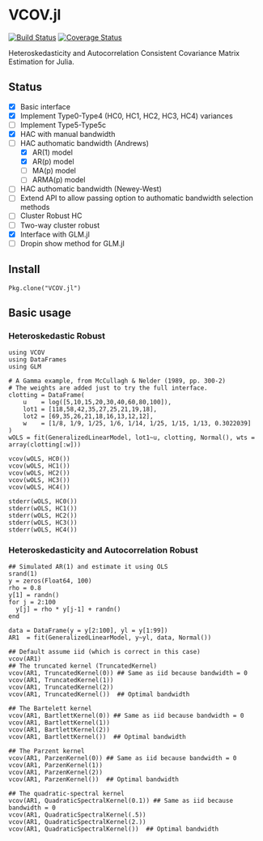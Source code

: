 # VCOV.jl

[![Build Status](https://travis-ci.org/gragusa/VCOV.jl.svg?branch=master)](https://travis-ci.org/gragusa/VCOV.jl)
[![Coverage Status](https://coveralls.io/repos/gragusa/VCOV.jl/badge.png?branch=master)](https://coveralls.io/r/gragusa/VCOV.jl?branch=master)

Heteroskedasticity and Autocorrelation Consistent Covariance Matrix Estimation for Julia.

## Status

- [x] Basic interface
- [x] Implement Type0-Type4 (HC0, HC1, HC2, HC3, HC4) variances 
- [ ] Implement Type5-Type5c
- [x] HAC with manual bandwidth
- [ ] HAC authomatic bandwidth (Andrews)
  - [x] AR(1) model
  - [x] AR(p) model
  - [ ] MA(p) model
  - [ ] ARMA(p) model
- [ ] HAC authomatic bandwidth (Newey-West)
- [ ] Extend API to allow passing option to authomatic bandwidth selection methods
- [ ] Cluster Robust HC 
- [ ] Two-way cluster robust
- [x] Interface with GLM.jl
- [ ] Dropin show method for GLM.jl

## Install

```
Pkg.clone("VCOV.jl")
```

## Basic usage

### Heteroskedastic Robust

```
using VCOV
using DataFrames
using GLM

# A Gamma example, from McCullagh & Nelder (1989, pp. 300-2)
# The weights are added just to try the full interface.
clotting = DataFrame(
    u    = log([5,10,15,20,30,40,60,80,100]),
    lot1 = [118,58,42,35,27,25,21,19,18],
    lot2 = [69,35,26,21,18,16,13,12,12],
    w    = [1/8, 1/9, 1/25, 1/6, 1/14, 1/25, 1/15, 1/13, 0.3022039]
)
wOLS = fit(GeneralizedLinearModel, lot1~u, clotting, Normal(), wts = array(clotting[:w]))

vcov(wOLS, HC0())
vcov(wOLS, HC1())
vcov(wOLS, HC2())
vcov(wOLS, HC3())
vcov(wOLS, HC4())

stderr(wOLS, HC0())
stderr(wOLS, HC1())
stderr(wOLS, HC2())
stderr(wOLS, HC3())
stderr(wOLS, HC4())

```

### Heteroskedasticity and Autocorrelation Robust

```
## Simulated AR(1) and estimate it using OLS 
srand(1)
y = zeros(Float64, 100)
rho = 0.8
y[1] = randn()
for j = 2:100
  y[j] = rho * y[j-1] + randn()
end 

data = DataFrame(y = y[2:100], yl = y[1:99])
AR1  = fit(GeneralizedLinearModel, y~yl, data, Normal())

## Default assume iid (which is correct in this case)
vcov(AR1)
## The truncated kernel (TruncatedKernel)
vcov(AR1, TruncatedKernel(0)) ## Same as iid because bandwidth = 0
vcov(AR1, TruncatedKernel(1)) 
vcov(AR1, TruncatedKernel(2))
vcov(AR1, TruncatedKernel())  ## Optimal bandwidth 

## The Bartelett kernel 
vcov(AR1, BartlettKernel(0)) ## Same as iid because bandwidth = 0
vcov(AR1, BartlettKernel(1)) 
vcov(AR1, BartlettKernel(2)) 
vcov(AR1, BartlettKernel())  ## Optimal bandwidth

## The Parzent kernel 
vcov(AR1, ParzenKernel(0)) ## Same as iid because bandwidth = 0
vcov(AR1, ParzenKernel(1)) 
vcov(AR1, ParzenKernel(2)) 
vcov(AR1, ParzenKernel())  ## Optimal bandwidth

## The quadratic-spectral kernel
vcov(AR1, QuadraticSpectralKernel(0.1)) ## Same as iid because bandwidth = 0
vcov(AR1, QuadraticSpectralKernel(.5)) 
vcov(AR1, QuadraticSpectralKernel(2.)) 
vcov(AR1, QuadraticSpectralKernel())  ## Optimal bandwidth

```
